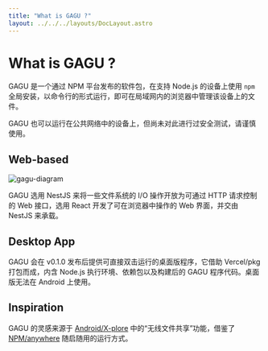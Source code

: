 ```yaml
---
title: "What is GAGU ?"
layout: ../../../layouts/DocLayout.astro
---
```


# What is GAGU ?

GAGU 是一个通过 NPM 平台发布的软件包，在支持 Node.js 的设备上使用 `npm` 全局安装，以命令行的形式运行，即可在局域网内的浏览器中管理该设备上的文件。

GAGU 也可以运行在公共网络中的设备上，但尚未对此进行过安全测试，请谨慎使用。

## Web-based

![gagu-diagram](/assets/diagram.svg)

GAGU 选用 NestJS 来将一些文件系统的 I/O 操作开放为可通过 HTTP 请求控制的 Web 接口，选用 React 开发了可在浏览器中操作的 Web 界面，并交由 NestJS 来承载。

## Desktop App

GAGU 会在 v0.1.0 发布后提供可直接双击运行的桌面版程序，它借助 Vercel/pkg 打包而成，内含 Node.js 执行环境、依赖包以及构建后的 GAGU 程序代码。桌面版无法在 Android 上使用。

## Inspiration

GAGU 的灵感来源于 [Android/X-plore](https://play.google.com/store/apps/details?id=com.lonelycatgames.Xplore) 中的“无线文件共享”功能，借鉴了 [NPM/anywhere](https://www.npmjs.com/package/anywhere) 随启随用的运行方式。


